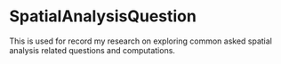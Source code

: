 # SpatialAnalysisQuestion

This is used for record my research on exploring common asked spatial analysis related questions and computations.
